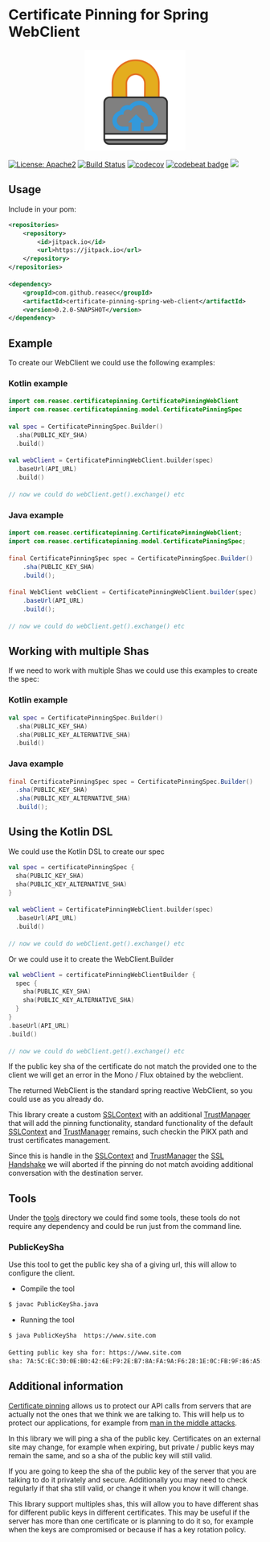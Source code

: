 # Certificate Pinning for Spring WebClient
<p align='center'>
<img width="200" src='https://raw.githubusercontent.com/reasec/reasec/master/img/reasec.png'/>
</p>

[![License: Apache2](https://img.shields.io/badge/license-Apache%202-blue.svg)](/LICENSE)
[![Build Status](https://travis-ci.com/reasec/certificate-pinning-spring-web-client.svg?branch=master)](https://travis-ci.com/reasec/certificate-pinning-spring-web-client)
[![codecov](https://codecov.io/gh/reasec/certificate-pinning-spring-web-client/branch/master/graph/badge.svg)](https://codecov.io/gh/reasec/certificate-pinning-spring-web-client)
[![codebeat badge](https://codebeat.co/badges/975ca4cc-6deb-4da6-8e7c-15fb89183047)](https://codebeat.co/projects/github-com-reasec-certificate-pinning-spring-web-client-master)
[![](https://jitpack.io/v/reasec/certificate-pinning-spring-web-client.svg)](https://jitpack.io/#reasec/certificate-pinning-spring-web-client)


## Usage

Include in your pom:

```xml
<repositories>
    <repository>
        <id>jitpack.io</id>
        <url>https://jitpack.io</url>
    </repository>
</repositories>

<dependency>
    <groupId>com.github.reasec</groupId>
    <artifactId>certificate-pinning-spring-web-client</artifactId>
    <version>0.2.0-SNAPSHOT</version>
</dependency>
```

## Example

To create our WebClient we could use the following examples:

### Kotlin example

```kotlin
import com.reasec.certificatepinning.CertificatePinningWebClient
import com.reasec.certificatepinning.model.CertificatePinningSpec

val spec = CertificatePinningSpec.Builder()
  .sha(PUBLIC_KEY_SHA)
  .build()
        
val webClient = CertificatePinningWebClient.builder(spec)
  .baseUrl(API_URL)
  .build()

// now we could do webClient.get().exchange() etc
```
### Java example

```java
import com.reasec.certificatepinning.CertificatePinningWebClient;
import com.reasec.certificatepinning.model.CertificatePinningSpec;

final CertificatePinningSpec spec = CertificatePinningSpec.Builder()
    .sha(PUBLIC_KEY_SHA)
    .build();

final WebClient webClient = CertificatePinningWebClient.builder(spec)
    .baseUrl(API_URL)
    .build();

// now we could do webClient.get().exchange() etc
```

## Working with multiple Shas

If we need to work with multiple Shas we could use this examples to create the spec:

### Kotlin example

```kotlin
val spec = CertificatePinningSpec.Builder()
  .sha(PUBLIC_KEY_SHA)
  .sha(PUBLIC_KEY_ALTERNATIVE_SHA)
  .build()
```
### Java example

```java
final CertificatePinningSpec spec = CertificatePinningSpec.Builder()
  .sha(PUBLIC_KEY_SHA)
  .sha(PUBLIC_KEY_ALTERNATIVE_SHA)
  .build();
```

## Using the Kotlin DSL

We could use the Kotlin DSL to create our spec

```kotlin
val spec = certificatePinningSpec {
  sha(PUBLIC_KEY_SHA)
  sha(PUBLIC_KEY_ALTERNATIVE_SHA)
}

val webClient = CertificatePinningWebClient.builder(spec)
  .baseUrl(API_URL)
  .build()

// now we could do webClient.get().exchange() etc
```

Or we could use it to create the WebClient.Builder

```kotlin
val webClient = certificatePinningWebClientBuilder {
  spec {
    sha(PUBLIC_KEY_SHA)
    sha(PUBLIC_KEY_ALTERNATIVE_SHA)
  }
}
.baseUrl(API_URL)
.build()

// now we could do webClient.get().exchange() etc    
```

If the public key sha of the certificate do not match the provided one to the client we will get an error in the Mono / Flux obtained by the webclient.

The returned WebClient is the standard spring reactive WebClient, so you could use as you already do.

This library create a custom [SSLContext](https://docs.oracle.com/javase/8/docs/api/javax/net/ssl/SSLContext.html) with an additional [TrustManager](https://docs.oracle.com/javase/8/docs/api/javax/net/ssl/TrustManager.html) that will add the pinning functionality, standard functionality of the default [SSLContext](https://docs.oracle.com/javase/8/docs/api/javax/net/ssl/SSLContext.html) and [TrustManager](https://docs.oracle.com/javase/8/docs/api/javax/net/ssl/TrustManager.html) remains, such checkin the PIKX path and trust certificates management.

Since this is handle in the [SSLContext](https://docs.oracle.com/javase/8/docs/api/javax/net/ssl/SSLContext.html) and [TrustManager](https://docs.oracle.com/javase/8/docs/api/javax/net/ssl/TrustManager.html) the [SSL Handshake](https://medium.com/@kasunpdh/ssl-handshake-explained-4dabb87cdce) we will aborted if the pinning do not match avoiding additional conversation with the destination server.

## Tools

Under the [tools](/tools) directory we could find some tools, these tools do not require any dependency and could be run just from the command line.

### PublicKeySha

Use this tool to get the public key sha of a giving url, this will allow to configure the client.

- Compile the tool

```bash
$ javac PublicKeySha.java
```

- Running the tool

```bash
$ java PublicKeySha  https://www.site.com

Getting public key sha for: https://www.site.com
sha: 7A:5C:EC:30:0E:B0:42:6E:F9:2E:B7:8A:FA:9A:F6:28:1E:0C:FB:9F:86:A5:3D:45:75:24:86:8B:56:F2:67:B3
```

## Additional information

[Certificate pinning](https://www.owasp.org/index.php/Certificate_and_Public_Key_Pinning) allows us to protect our API calls from servers that are actually not the ones that we think we are talking to. This will help us to protect our applications, for example from [man in the middle attacks](https://www.owasp.org/index.php/Man-in-the-middle_attack).

In this library we will ping a sha of the public key. Certificates on an external site may change, for example when expiring, but private / public keys may remain the same, and so a sha of the public key will still valid.

If you are going to keep the sha of the public key of the server that you are talking to do it privately and secure. Additionally you may need to check regularly if that sha still valid, or change it when you know it will change.

This library support multiples shas, this will allow you to have different shas for different public keys in different certificates. This may be useful if the server has more than one certificate or is planning to do it so, for example when the keys are compromised or because if has a key rotation policy.
